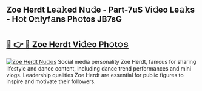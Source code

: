 ## Zoe Herdt Le𝚊𝚔ed N𝚞𝚍e - Part-7uS Vi𝚍eo Le𝚊𝚔s - H𝚘t O𝚗lyf𝚊ns Ph𝚘tos JB7sG

# <h2><a href="http://hf2smgm.feru.top/?c=Zoe+Herdt">🔗 👉 🔴 Zoe Herdt Vi𝚍𝚎o Ph𝚘t𝚘𝚜</a></h2>

[![Zoe Herdt Nu𝚍𝚎s](https://i.imgur.com/0TWrTi3.gif)](http://hf2smgm.feru.top/?c=Zoe+Herdt)
Social media personality Zoe Herdt, famous for sharing lifestyle and dance content, including dance trend performances and mini vlogs. Leadership qualities Zoe Herdt are essential for public figures to inspire and motivate their followers. 
